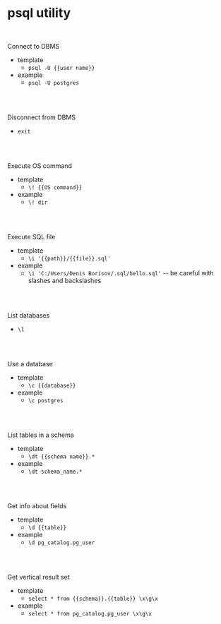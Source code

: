 # psql utility
<br />

Connect to DBMS
* template
    * `psql -U {{user name}}`
* example
    * `psql -U postgres`
<br />
<br />



Disconnect from DBMS
* `exit`
<br />
<br />



Execute OS command
* template
    * `\! {{OS command}}`
* example
    * `\! dir`
<br />
<br />



Execute SQL file
* template
    * `\i '{{path}}/{{file}}.sql'`
* example
    * `\i 'C:/Users/Denis Borisov/.sql/hello.sql'` -- be careful with slashes and backslashes
<br />
<br />



List databases
* `\l`
<br />
<br />



Use a database
* template
    * `\c {{database}}`
* example
    * `\c postgres`
<br />
<br />



List tables in a schema
* template
    * `\dt {{schema name}}.*`
* example
    * `\dt schema_name.*`
<br />
<br />



Get info about fields
* template
    * `\d {{table}}`
* example
    * `\d pg_catalog.pg_user`
<br />
<br />



Get vertical result set
* template
    * `select * from {{schema}}.{{table}} \x\g\x`
* example
    * `select * from pg_catalog.pg_user \x\g\x`
